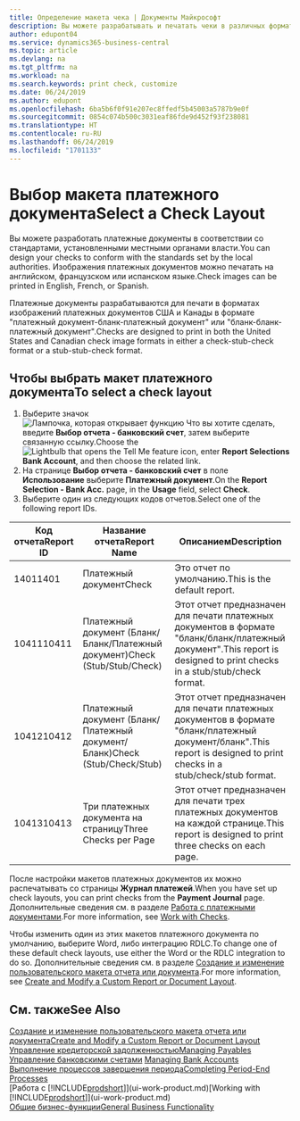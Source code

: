 ```yaml
---
title: Определение макета чека | Документы Майкрософт
description: Вы можете разрабатывать и печатать чеки в различных форматах, чтобы они соответствовали определенным стандартам.
author: edupont04
ms.service: dynamics365-business-central
ms.topic: article
ms.devlang: na
ms.tgt_pltfrm: na
ms.workload: na
ms.search.keywords: print check, customize
ms.date: 06/24/2019
ms.author: edupont
ms.openlocfilehash: 6ba5b6f0f91e207ec8ffedf5b45003a5787b9e0f
ms.sourcegitcommit: 0854c074b500c3031eaf86fde9d452f93f238081
ms.translationtype: HT
ms.contentlocale: ru-RU
ms.lasthandoff: 06/24/2019
ms.locfileid: "1701133"
---
```

# <a name="select-a-check-layout"></a><span data-ttu-id="b0743-103">Выбор макета платежного документа</span><span class="sxs-lookup"><span data-stu-id="b0743-103">Select a Check Layout</span></span>
<span data-ttu-id="b0743-104">Вы можете разработать платежные документы в соответствии со стандартами, установленными местными органами власти.</span><span class="sxs-lookup"><span data-stu-id="b0743-104">You can design your checks to conform with the standards set by the local authorities.</span></span> <span data-ttu-id="b0743-105">Изображения платежных документов можно печатать на английском, французском или испанском языке.</span><span class="sxs-lookup"><span data-stu-id="b0743-105">Check images can be printed in English, French, or Spanish.</span></span>

<span data-ttu-id="b0743-106">Платежные документы разрабатываются для печати в форматах изображений платежных документов США и Канады в формате "платежный документ-бланк-платежный документ" или "бланк-бланк-платежный документ".</span><span class="sxs-lookup"><span data-stu-id="b0743-106">Checks are designed to print in both the United States and Canadian check image formats in either a check-stub-check format or a stub-stub-check format.</span></span>

## <a name="to-select-a-check-layout"></a><span data-ttu-id="b0743-107">Чтобы выбрать макет платежного документа</span><span class="sxs-lookup"><span data-stu-id="b0743-107">To select a check layout</span></span>
1. <span data-ttu-id="b0743-108">Выберите значок ![Лампочка, которая открывает функцию Что вы хотите сделать](media/ui-search/search_small.png "Что вы хотите сделать"), введите **Выбор отчета - банковский счет**, затем выберите связанную ссылку.</span><span class="sxs-lookup"><span data-stu-id="b0743-108">Choose the ![Lightbulb that opens the Tell Me feature](media/ui-search/search_small.png "Tell me what you want to do") icon, enter **Report Selections Bank Account**, and then choose the related link.</span></span>
2. <span data-ttu-id="b0743-109">На странице **Выбор отчета - банковский счет** в поле **Использование** выберите **Платежный документ**.</span><span class="sxs-lookup"><span data-stu-id="b0743-109">On the **Report Selection - Bank Acc.** page, in the **Usage** field, select **Check**.</span></span>
3. <span data-ttu-id="b0743-110">Выберите один из следующих кодов отчетов.</span><span class="sxs-lookup"><span data-stu-id="b0743-110">Select one of the following report IDs.</span></span>

| <span data-ttu-id="b0743-111">Код отчета</span><span class="sxs-lookup"><span data-stu-id="b0743-111">Report ID</span></span> | <span data-ttu-id="b0743-112">Название отчета</span><span class="sxs-lookup"><span data-stu-id="b0743-112">Report Name</span></span> | <span data-ttu-id="b0743-113">Описанием</span><span class="sxs-lookup"><span data-stu-id="b0743-113">Description</span></span> |
| --- | --- | --- |
| <span data-ttu-id="b0743-114">1401</span><span class="sxs-lookup"><span data-stu-id="b0743-114">1401</span></span> |<span data-ttu-id="b0743-115">Платежный документ</span><span class="sxs-lookup"><span data-stu-id="b0743-115">Check</span></span> |<span data-ttu-id="b0743-116">Это отчет по умолчанию.</span><span class="sxs-lookup"><span data-stu-id="b0743-116">This is the default report.</span></span> |
| <span data-ttu-id="b0743-117">10411</span><span class="sxs-lookup"><span data-stu-id="b0743-117">10411</span></span> |<span data-ttu-id="b0743-118">Платежный документ (Бланк/Бланк/Платежный документ)</span><span class="sxs-lookup"><span data-stu-id="b0743-118">Check (Stub/Stub/Check)</span></span> |<span data-ttu-id="b0743-119">Этот отчет предназначен для печати платежных документов в формате "бланк/бланк/платежный документ".</span><span class="sxs-lookup"><span data-stu-id="b0743-119">This report is designed to print checks in a stub/stub/check format.</span></span> |
| <span data-ttu-id="b0743-120">10412</span><span class="sxs-lookup"><span data-stu-id="b0743-120">10412</span></span> |<span data-ttu-id="b0743-121">Платежный документ (Бланк/Платежный документ/Бланк)</span><span class="sxs-lookup"><span data-stu-id="b0743-121">Check (Stub/Check/Stub)</span></span> |<span data-ttu-id="b0743-122">Этот отчет предназначен для печати платежных документов в формате "бланк/платежный документ/бланк".</span><span class="sxs-lookup"><span data-stu-id="b0743-122">This report is designed to print checks in a stub/check/stub format.</span></span> |
| <span data-ttu-id="b0743-123">10413</span><span class="sxs-lookup"><span data-stu-id="b0743-123">10413</span></span> |<span data-ttu-id="b0743-124">Три платежных документа на страницу</span><span class="sxs-lookup"><span data-stu-id="b0743-124">Three Checks per Page</span></span> |<span data-ttu-id="b0743-125">Этот отчет предназначен для печати трех платежных документов на каждой странице.</span><span class="sxs-lookup"><span data-stu-id="b0743-125">This report is designed to print three checks on each page.</span></span> |

<span data-ttu-id="b0743-126">После настройки макетов платежных документов их можно распечатывать со страницы **Журнал платежей**.</span><span class="sxs-lookup"><span data-stu-id="b0743-126">When you have set up check layouts, you can print checks from the **Payment Journal** page.</span></span> <span data-ttu-id="b0743-127">Дополнительные сведения см. в разделе [Работа с платежными документами](payables-how-work-checks.md).</span><span class="sxs-lookup"><span data-stu-id="b0743-127">For more information, see [Work with Checks](payables-how-work-checks.md).</span></span>

<span data-ttu-id="b0743-128">Чтобы изменить один из этих макетов платежного документа по умолчанию, выберите Word, либо интеграцию RDLC.</span><span class="sxs-lookup"><span data-stu-id="b0743-128">To change one of these default check layouts, use either the Word or the RDLC integration to do so.</span></span> <span data-ttu-id="b0743-129">Дополнительные сведения см. в разделе [Создание и изменение пользовательского макета отчета или документа](ui-how-create-custom-report-layout.md).</span><span class="sxs-lookup"><span data-stu-id="b0743-129">For more information, see [Create and Modify a Custom Report or Document Layout](ui-how-create-custom-report-layout.md).</span></span>

## <a name="see-also"></a><span data-ttu-id="b0743-130">См. также</span><span class="sxs-lookup"><span data-stu-id="b0743-130">See Also</span></span>
[<span data-ttu-id="b0743-131">Создание и изменение пользовательского макета отчета или документа</span><span class="sxs-lookup"><span data-stu-id="b0743-131">Create and Modify a Custom Report or Document Layout</span></span>](ui-how-create-custom-report-layout.md)  
[<span data-ttu-id="b0743-132">Управление кредиторской задолженностью</span><span class="sxs-lookup"><span data-stu-id="b0743-132">Managing Payables</span></span>](payables-manage-payables.md)  
<span data-ttu-id="b0743-133">[Управление банковскими счетами](bank-manage-bank-accounts.md) </span><span class="sxs-lookup"><span data-stu-id="b0743-133">[Managing Bank Accounts](bank-manage-bank-accounts.md) </span></span>  
[<span data-ttu-id="b0743-134">Выполнение процессов завершения периода</span><span class="sxs-lookup"><span data-stu-id="b0743-134">Completing Period-End Processes</span></span>](year-how-complete-period-end-processes.md)  
<span data-ttu-id="b0743-135">[Работа с [!INCLUDE[prodshort](includes/prodshort.md)]](ui-work-product.md)</span><span class="sxs-lookup"><span data-stu-id="b0743-135">[Working with [!INCLUDE[prodshort](includes/prodshort.md)]](ui-work-product.md)</span></span>  
[<span data-ttu-id="b0743-136">Общие бизнес-функции</span><span class="sxs-lookup"><span data-stu-id="b0743-136">General Business Functionality</span></span>](ui-across-business-areas.md)
